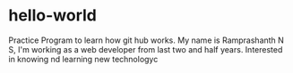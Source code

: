 # hello-world

Practice Program to learn how git hub works.
My name is Ramprashanth N S, I'm working as a web developer from last two and half years. Interested in knowing nd learning new technologyc

